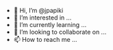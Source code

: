 - 👋 Hi, I’m @jpapiki
- 👀 I’m interested in ...
- 🌱 I’m currently learning ...
- 💞️ I’m looking to collaborate on ...
- 📫 How to reach me ...

<!---
jpapiki/jpapiki is a ✨ special ✨ repository because its `README.md` (this file) appears on your GitHub profile.
You can click the Preview link to take a look at your changes.
--->
